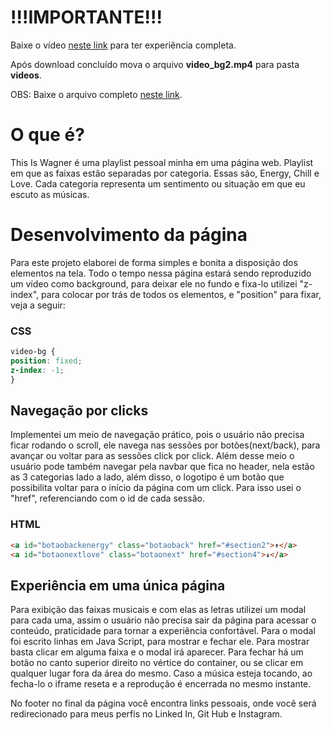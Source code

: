 # !!!IMPORTANTE!!!

Baixe o vídeo [neste link](https://drive.google.com/file/d/12uX2jh215VpEFpdoY82auP5zeL1gK4LA/view?usp=sharing) para ter experiência completa.

Após download concluído mova o arquivo **video_bg2.mp4** para pasta **videos**.

OBS: Baixe o arquivo completo [neste link](https://drive.google.com/drive/folders/1-24-LS5g-KsK1a1CdVt1DSwyqpnPMUwS?usp=sharing).


# O que é?
This Is Wagner é uma playlist pessoal minha em uma página web.
Playlist em que as faixas estão separadas por categoria. Essas são, Energy, Chill e Love. Cada categoria representa um sentimento ou situação em que eu escuto as músicas.

# Desenvolvimento da página
Para este projeto elaborei de forma simples e bonita a disposição dos elementos na tela. Todo o tempo nessa página estará sendo reproduzido um vídeo como background, para deixar ele no fundo e fixa-lo utilizei "z-index", para colocar por trás de todos os elementos, e "position" para fixar, veja a seguir:
### CSS
```css
video-bg {
position: fixed;
z-index: -1;
}
```
## Navegação por clicks
Implementei um meio de navegação prático, pois o usuário não precisa ficar rodando o scroll, ele navega nas sessões por botões(next/back), para avançar ou voltar para as sessões click por click. Além desse meio o usuário pode também navegar pela navbar que fica no header, nela estão as 3 categorias lado a lado, além disso, o logotipo é um botão que possibilita voltar para o início da página com um click. Para isso usei o "href", referenciando com o id de cada sessão.
### HTML
```html
<a id="botaobackenergy" class="botaoback" href="#section2">↟</a>
<a id="botaonextlove" class="botaonext" href="#section4">↡</a>
```
## Experiência em uma única página
Para exibição das faixas musicais e com elas as letras utilizei um modal para cada uma, assim o usuário não precisa sair da página para acessar o conteúdo, praticidade para tornar a experiência confortável. Para o modal foi escrito linhas em Java Script, para mostrar e fechar ele. Para mostrar basta clicar em alguma faixa e o modal irá aparecer. Para fechar há um botão no canto superior direito no vértice do container, ou se clicar em qualquer lugar fora da área do mesmo. Caso a música esteja tocando, ao fecha-lo o iframe reseta e a reprodução é encerrada no mesmo instante.

No footer no final da página você encontra links pessoais, onde você será redirecionado para meus perfis no Linked In, Git Hub e Instagram.

